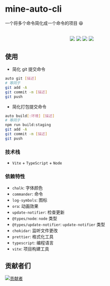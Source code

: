 # mine-auto-cli

一个将多个命令简化成一个命令的项目 😆

<h2 align="center">
  <a href="https://www.npmjs.com/package/mine-auto-cli"><img src="https://img.shields.io/npm/v/mine-auto-cli.svg?logo=npm" /></a>
  <a href="https://www.npmjs.com/package/mine-auto-cli"><img src="https://img.shields.io/npm/dt/mine-auto-cli?logo=Markdown" /></a>
  <a href="https://www.npmjs.com/package/mine-auto-cli"><img src="https://packagephobia.com/badge?p=mine-auto-cli" /></a>
  <a href="https://github.com/biaov/mine-auto-cli/blob/main/LICENSE"><img src="https://img.shields.io/badge/license-MIT-green?logo=Unlicense" /></a>
</h2>

## 使用

- 简化 git 提交命令

```sh
auto git [描述]
# 等同于
git add -A
git commit -m [描述]
git push
```

- 简化打包提交命令

```sh
auto build[:环境] [描述]
# 等同于
npm run build:staging
git add -A
git commit -m [描述]
git push
```

### 技术栈

- `Vite` + `TypeScript` + `Node`

### 依赖特性

- `chalk`: 字体颜色
- `commander`: 命令
- `log-symbols`: 图标
- `ora`: 动画效果
- `update-notifier`: 检查更新
- `@types/node`: `node` 类型
- `@types/update-notifier`: `update-notifier` 类型
- `chokidar`: 监听文件更改
- `prettier`: 格式化工具
- `typescript`: 编程语言
- `vite`: 项目构建工具

## 贡献者们

[![贡献者](https://contrib.rocks/image?repo=biaov/mine-auto-cli)](https://github.com/biaov/mine-auto-cli/graphs/contributors)

